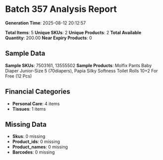# Batch 357 Analysis Report

**Generation Time**: 2025-08-12 20:12:57

**Total Items**: 5
**Unique SKUs**: 2
**Unique Products**: 2
**Total Available Quantity**: 200.00
**Near Expiry Products**: 0

## Sample Data
**Sample SKUs**: 7503161, 13555502
**Sample Products**: Molfix Pants Baby Diaper Junior-Size 5 (70diapers), Papia Silky Softness Toilet Rolls 10+2 For Free (12 Pcs)

## Financial Categories
- **Personal Care**: 4 items
- **Tissues**: 1 items

## Missing Data
- **Skus**: 0 missing
- **Product_ids**: 0 missing
- **Product_names**: 0 missing
- **Barcodes**: 0 missing
